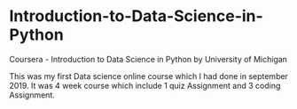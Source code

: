 # Introduction-to-Data-Science-in-Python
Coursera - Introduction to Data Science in Python by University of Michigan

This was my first Data science online course which I had done in september 2019.
It was 4 week course which include 1 quiz Assignment and 3 coding Assignment.



